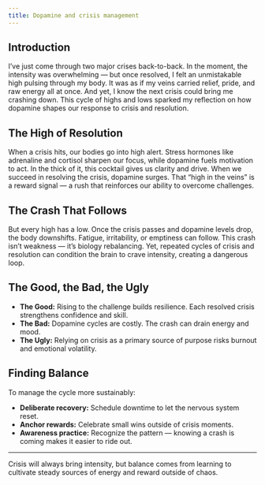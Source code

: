 ```yaml
---
title: Dopamine and crisis management
---
```


## Introduction  
I’ve just come through two major crises back-to-back. In the moment, the intensity was overwhelming — but once resolved, I felt an unmistakable high pulsing through my body. It was as if my veins carried relief, pride, and raw energy all at once. And yet, I know the next crisis could bring me crashing down. This cycle of highs and lows sparked my reflection on how dopamine shapes our response to crisis and resolution.

## The High of Resolution  
When a crisis hits, our bodies go into high alert. Stress hormones like adrenaline and cortisol sharpen our focus, while dopamine fuels motivation to act. In the thick of it, this cocktail gives us clarity and drive. When we succeed in resolving the crisis, dopamine surges. That “high in the veins” is a reward signal — a rush that reinforces our ability to overcome challenges.

## The Crash That Follows  
But every high has a low. Once the crisis passes and dopamine levels drop, the body downshifts. Fatigue, irritability, or emptiness can follow. This crash isn’t weakness — it’s biology rebalancing. Yet, repeated cycles of crisis and resolution can condition the brain to crave intensity, creating a dangerous loop.

## The Good, the Bad, the Ugly  
- **The Good:** Rising to the challenge builds resilience. Each resolved crisis strengthens confidence and skill.  
- **The Bad:** Dopamine cycles are costly. The crash can drain energy and mood.  
- **The Ugly:** Relying on crisis as a primary source of purpose risks burnout and emotional volatility.

## Finding Balance  
To manage the cycle more sustainably:  
- **Deliberate recovery:** Schedule downtime to let the nervous system reset.  
- **Anchor rewards:** Celebrate small wins outside of crisis moments.  
- **Awareness practice:** Recognize the pattern — knowing a crash is coming makes it easier to ride out.

---

Crisis will always bring intensity, but balance comes from learning to cultivate steady sources of energy and reward outside of chaos.  